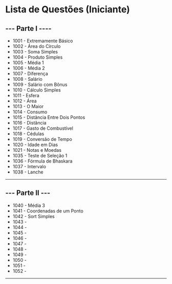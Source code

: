
# Lista de Questões (Iniciante)

## --- Parte I ----

* 1001 - Extremamente Básico
* 1002 - Área do Círculo
* 1003 - Soma Simples
* 1004 - Produto Simples
* 1005 - Média 1
* 1006 - Média 2
* 1007 - Diferença
* 1008 - Salário
* 1009 - Salário com Bônus
* 1010 - Cálculo Simples
* 1011 - Esfera
* 1012 - Área
* 1013 - O Maior
* 1014 - Consumo
* 1015 - Distância Entre Dois Pontos
* 1016 - Distância
* 1017 - Gasto de Combustível
* 1018 - Cédulas
* 1019 - Conversão de Tempo
* 1020 - Idade em Dias
* 1021 - Notas e Moedas
* 1035 - Teste de Seleção 1
* 1036 - Fórmula de Bhaskara
* 1037 - Intervalo
* 1038 - Lanche
--- 

## --- Parte II ---

* 1040 - Média 3
* 1041 - Coordenadas de um Ponto
* 1042 - Sort Simples
* 1043 - 
* 1044 - 
* 1045 - 
* 1046 - 
* 1047 - 
* 1048 -
* 1049 - 
* 1050 - 
* 1051 - 
* 1052 - 
---
